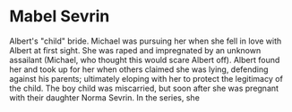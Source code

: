 # Mabel Sevrin

Albert's "child" bride. Michael was pursuing her when she fell in love with Albert at first sight. She was raped and impregnated by an unknown assailant (Michael, who thought this would scare Albert off). Albert found her and took up for her when others claimed she was lying, defending against his parents; ultimately eloping with her to protect the legitimacy of the child. The boy child was miscarried, but soon after she was pregnant with their daughter Norma Sevrin. In the series, she 
